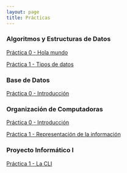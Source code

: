 ```yaml
---
layout: page
title: Prácticas
---
```


### Algoritmos y Estructuras de Datos

[Práctica 0 - Hola mundo](../assets/files/practicas/algo-p0.pdf)

[Práctica 1 - Tipos de datos](../assets/files/practicas/algo-p1.pdf)

<!-- [Práctica 2 - Funciones I](../assets/files/practicas/algo-p2.pdf) -->

<!-- [Práctica 3 - Condicionales y loops](../assets/files/practicas/algo-p3.pdf) -->

<!-- [Práctica 4 - Arrays](../assets/files/practicas/algo-p4.pdf) -->

<!-- [Práctica 5 - I/O](../assets/files/practicas/algo-p5.pdf) -->

<!-- [Práctica 6 - Funciones II](../assets/files/practicas/algo-p6.pdf) -->

<!-- [Práctica 7 - Search & sort](../assets/files/practicas/algo-p7.pdf) -->

<!-- [Práctica 8 - ADTs](../assets/files/practicas/algo-p8.pdf) -->

### Base de Datos

[Práctica 0 - Introducción](../assets/files/practicas/db-p0.pdf)

<!-- [Práctica 1 - Modelo ER](../assets/files/practicas/db-p1.pdf) -->

<!-- [Práctica 2 - Modelo relacional](../assets/files/practicas/db-p2.pdf) -->

<!-- [Práctica 3 - DDL](../assets/files/practicas/db-p3.pdf) -->

<!-- [Práctica 4 - Consultas](../assets/files/practicas/db-p4.pdf) -->

<!-- [Práctica 5 - ABMs](../assets/files/practicas/db-p5.pdf) -->

<!-- [Práctica 6 - Joins](../assets/files/practicas/db-p6.pdf) -->

<!-- [Práctica 7 - Subqueries](../assets/files/practicas/db-p7.pdf) -->

<!-- [Práctica 8 - Normalización](../assets/files/practicas/db-p8.pdf) -->

### Organización de Computadoras

[Práctica 0 - Introducción](../assets/files/practicas/orga-p0.pdf)

[Práctica 1 - Representación de la información](../assets/files/practicas/orga-p1.pdf)

<!-- [Práctica 2 - Lógica digital](../assets/files/practicas-orga-p2.pdf) -->

<!-- [Práctica 3 - Lenguaje máquina](../assets/files/practicas-orga-p3.pdf) -->

<!-- [Práctica 4 - La CPU](../assets/files/practicas-orga-p4.pdf) -->

<!-- [Práctica 5 - Memoria](../assets/files/practicas-orga-p5.pdf) -->

<!-- [Práctica 6 - I/O](../assets/files/practicas-orga-p6.pdf) -->

<!-- [Práctica 7 - Software de sistema](../assets/files/practicas-orga-p7.pdf) -->

### Proyecto Informático I

[Práctica 1 - La CLI](../assets/files/practicas/proyecto-p1.pdf)
